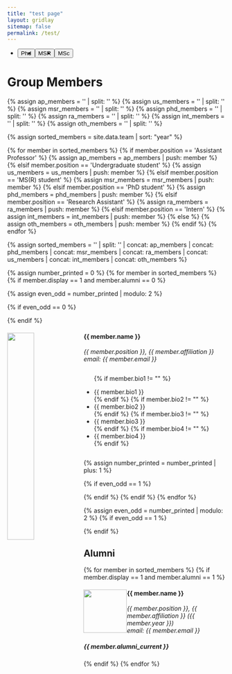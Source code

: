 ```yaml
---
title: "test page"
layout: gridlay
sitemap: false
permalink: /test/
---
```


<ul style="display: flex;">
  <li><button>Phd</button></li>
  <li><button>MSR</button></li>
  <li><button>MSc</button></li>
</ul>

# Group Members

{% assign ap_members = '' | split: '' %}
{% assign us_members = '' | split: '' %}
{% assign msr_members = '' | split: '' %}
{% assign phd_members = '' | split: '' %}
{% assign ra_members = '' | split: '' %}
{% assign int_members = '' | split: '' %}
{% assign oth_members = '' | split: '' %}

{% assign sorted_members = site.data.team | sort: "year" %}

{% for member in sorted_members %}
{% if member.position == 'Assistant Professor' %}
{% assign ap_members = ap_members | push: member %}
{% elsif member.position == 'Undergraduate student' %}
{% assign us_members = us_members | push: member %}
{% elsif member.position == 'MS(R) student' %}
{% assign msr_members = msr_members | push: member %}
{% elsif member.position == 'PhD student' %}
{% assign phd_members = phd_members | push: member %}
{% elsif member.position == 'Research Assistant' %}
{% assign ra_members = ra_members | push: member %}
{% elsif member.position == 'Intern' %}
{% assign int_members = int_members | push: member %}
{% else %}
{% assign oth_members = oth_members | push: member %}
{% endif %}
{% endfor %}

{% assign sorted_members = '' | split: '' | concat: ap_members | concat: phd_members | concat: msr_members | concat: ra_members | concat: us_members | concat: int_members | concat: oth_members %}


{% assign number_printed = 0 %}
{% for member in sorted_members %}
{% if member.display == 1 and member.alumni == 0 %}

{% assign even_odd = number_printed | modulo: 2 %}

{% if even_odd == 0 %}
<div class="row">
{% endif %}

<div class="col-sm-6 clearfix">
  <img src="{{ member.image }}" class="img-responsive" width="35%" style="float: left" />
  <h4>{{ member.name }}</h4>
  <i>{{ member.position }}, {{ member.affiliation }} <br>email: {{ member.email }}</i>
  <ul style="overflow: hidden">

  {% if member.bio1 != "" %}
    <li> {{ member.bio1 }} </li>
  {% endif %}
  {% if member.bio2 != "" %}
    <li> {{ member.bio2 }} </li>
  {% endif %}
  {% if member.bio3 != "" %}
    <li> {{ member.bio3 }} </li>
  {% endif %}
  {% if member.bio4 != "" %}
    <li> {{ member.bio4 }} </li>
  {% endif %}

  </ul>
</div>

{% assign number_printed = number_printed | plus: 1 %}

{% if even_odd == 1 %}
</div>
{% endif %}
{% endif %}
{% endfor %}

{% assign even_odd = number_printed | modulo: 2 %}
{% if even_odd == 1 %}
</div>
{% endif %}

## Alumni

{% for member in sorted_members %}
{% if member.display == 1 and member.alumni == 1 %}

<div class="col-sm-12 clearfix">
  <img src="{{ member.image }}" class="img-thumbnail" width="100px" style="float: left" />
  <h4>{{ member.name }}</h4>
  <i>{{ member.position }}, {{ member.affiliation }} ({{ member.year }}) <br>email: {{ member.email }}</i>
  <h5>{{ member.alumni_current }}</h5>
</div>


{% endif %}
{% endfor %}

<script>
  console.log('Hello World')
</script>